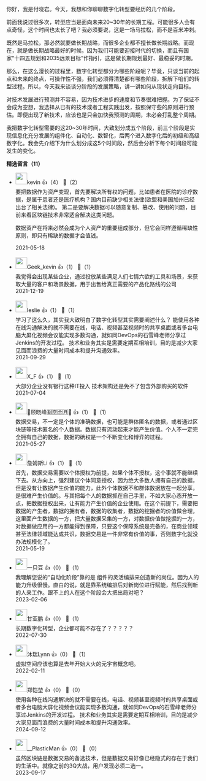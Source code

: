 你好，我是付晓岩。今天，我想和你聊聊数字化转型要经历的几个阶段。

前面我说过很多次，转型应当是面向未来20~30年的长期工程。可能很多人会有点奇怪，这个时间也太长了吧？我必须要说，这是一场马拉松，而不是百米冲刺。

既然是马拉松，那必然就要做长期战略，而很多企业都不擅长做长期战略。而现在，就是做长期战略最好的时候。因为我们可能要迎接时代的切换，而且有国家“十四五规划和2035远景目标”作指引，这是做长期规划最好、最稳妥的时期。

那么，在这么漫长的过程里，数字化转型都分为哪些阶段呢？毕竟，只谈当前的起点和未来的终点，可操作性不强，我们必须得清楚都有哪些阶段，拆解下咱们的转型过程。所以，今天我来谈谈分阶段的发展策略，讲一讲如何从现状走向目标。

对技术发展进行预测并不容易，因为技术进步的速度和节奏很难把握。为了保证不会成为空想，我选择从已有的技术或者工程实践出发，按照保守些的原则进行预估。即便出现了新技术，应该也是只会加快我预测的周期，未必会打乱整个周期。

我把数字化转型需要的这20~30年时间，大致划分成五个阶段，前三个阶段是实现信息化充分发展的组件化、自动化、数智化，后两个进入数字化后的初级和高级数字化。我会先介绍下为什么划分成这5个时间段，然后会分析下每个时间段可能发生的变化。
<div><strong>精选留言（11）</strong></div><ul>
<li><img src="https://static001.geekbang.org/account/avatar/00/10/72/b3/32c3cd8b.jpg" width="30px"><span>kevin</span> 👍（4） 💬（2）<div>要把数据作为资产变现，首先要解决所有权的问题，比如患者在医院的诊疗数据，是属于患者还是医疗机构？国内目前缺少相关法律(欧盟和美国加州已经出台了相关法律)。
第二是要解决数据可以随意复制、篡改、使用的问题，目前来看区块链技术非常适合解决这类问题。

数据资产在将来必然会成为个人资产的重要组成部分，但它会同样遵循稀缺性原则，即只有稀缺的数据才会值钱。</div>2021-05-18</li><br/><li><img src="https://static001.geekbang.org/account/avatar/00/13/db/1a/30201f1a.jpg" width="30px"><span>Geek_kevin</span> 👍（1） 💬（1）<div>我觉得会出现某些企业，通过投放某些满足人们七情六欲的工具和场景，来获取大量的客户和场景数据，用于出售给真正需要的产品化路线的公司</div>2021-12-19</li><br/><li><img src="https://static001.geekbang.org/account/avatar/00/14/34/df/64e3d533.jpg" width="30px"><span>leslie</span> 👍（1） 💬（1）<div>学习了这么久，其实我大致明白了数字化转型其实需要阐述什么？
能使用各种在线沟通解决的就不需要在线，电话、视频甚至视频时的共享桌面或者多台电脑大屏化视频会议能实现多数沟通，就如同DevOps的石雪峰老师分享过Jenkins的开发过程。
技术和业务其实是需要定期互相培训，目的是减少大家见面而浪费的大量时间成本和提升沟通效率。</div>2021-09-29</li><br/><li><img src="https://static001.geekbang.org/account/avatar/00/28/d7/af/214e4b1f.jpg" width="30px"><span>X_F</span> 👍（1） 💬（1）<div>大部分企业没有银行这种IT投入 技术架构还是免不了包含外部购买的软件</div>2021-07-04</li><br/><li><img src="https://static001.geekbang.org/account/avatar/00/10/ef/19/ba159b8c.jpg" width="30px"><span>🗿顾晓峰🈹🈳🈴🈷🎏</span> 👍（1） 💬（1）<div>数据交易，不一定是个体的准确数据，也可能是群体匿名的数据，或者通过区块链等技术匿名的个人数据。数据只有流动起来才能产生价值。个人不一定完全拥有自己的数据，数据的确权是一个不断变化和博弈的过程。</div>2021-05-27</li><br/><li><img src="http://thirdwx.qlogo.cn/mmopen/vi_32/Q0j4TwGTfTJbd0QTvHhTeCnJCS3QOZw7I8cbRu7UJwfCzWkEAzwrrxiatvvwIRVLg6nESdRIKUB5AtycOvFC1hA/132" width="30px"><span>詹姆斯Li</span> 👍（1） 💬（1）<div>首先，数据交易需要以个体授权为前提，如果个体不授权，这个事就不能继续下去。从方向上，强烈建议个体同意授权，因为绝大多数人拥有自己的数据，但是没有让数据产生价值的能力，此外个体数据不和群体数据放在一起分享，是很难产生价值的。与其把每个人的数据抓在自己手里，不如大家心态开放一点，把数据授权出来，让有能力产生价值的企业使用。在这个前提下，需要把数据的产生者，数据的拥有者，数据的收集者，数据的挖掘者的价值做合理，这里面产生数据的一方，把大量数据采集的一方，对数据价值做挖掘的一方，对数据做应用的一方都能得到保障，只要这个保障系统是完备的，在商业领域甚至法律领域能达成共识，数据交易是一件非常有价值的事，否则数字化就没办法规模化了。</div>2021-05-19</li><br/><li><img src="https://static001.geekbang.org/account/avatar/00/0f/51/6e/efb76357.jpg" width="30px"><span>一只豆</span> 👍（0） 💬（1）<div>我理解您说的“自动化阶段”靠的是 组件的灵活编排来创造新的岗位。因为人的能力升级很慢。直白的说，就是靠系统编排后对新岗位进行赋能，然后找到新的人来工作。跟不上的人在这个阶段会大把出局对吧？</div>2023-02-06</li><br/><li><img src="" width="30px"><span>甘亚鹏</span> 👍（0） 💬（1）<div>长期数字化转型，企业都可能不存在了？？？？？</div>2022-07-30</li><br/><li><img src="" width="30px"><span>沐瑞Lynn</span> 👍（0） 💬（1）<div>虚拟空间应该也算是去年开始大火的元宇宙概念吧。</div>2022-02-11</li><br/><li><img src="" width="30px"><span>郑恺堃</span> 👍（0） 💬（0）<div>使用各种在线沟通解决的就不需要在线，电话、视频甚至视频时的共享桌面或者多台电脑大屏化视频会议能实现多数沟通，就如同DevOps的石雪峰老师分享过Jenkins的开发过程。
技术和业务其实是需要定期互相培训，目的是减少大家见面而浪费的大量时间成本和提升沟通效率。</div>2024-09-12</li><br/><li><img src="https://static001.geekbang.org/account/avatar/00/19/93/2a/08675e68.jpg" width="30px"><span>__PlasticMan</span> 👍（0） 💬（0）<div>虽然区块链是数据交易的备选技术，但是数据交易好像已经隐式的存在于我们的生活中。就像之前的3Q大战，用户发现必须二选一。</div>2023-09-17</li><br/>
</ul>